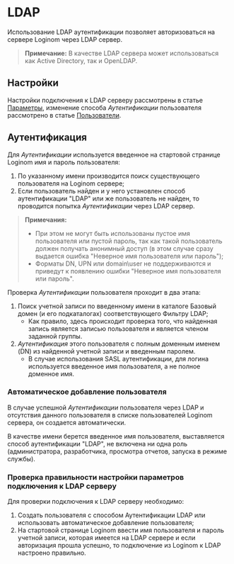 # LDAP

Использование LDAP аутентификации позволяет авторизоваться на сервере Loginom через LDAP сервер.

>**Примечание:** В качестве LDAP сервера может использоваться как Active Directory, так и OpenLDAP.

## Настройки

Настройки подключения к LDAP серверу рассмотрены в статье [Параметры](./parameters.md#parametry-ldap), изменение способа *Аутентификации* пользователя рассмотрено в статье [Пользователи](./users.md).

## Аутентификация

Для *Аутентификации* используется введенное на стартовой странице Loginom имя и пароль пользователя:

1. По указанному имени производится поиск существующего пользователя на Loginom сервере;
2. Если пользователь найден и у него установлен способ аутентификации "LDAP" или же пользователь не найден, то проводится попытка *Аутентификации* через LDAP сервер.

>**Примечания:**
>
> * При этом не могут быть использованы пустое имя пользователя или пустой пароль, так как такой пользователь должен получать анонимный доступ (в этом случае сразу выдается ошибка "Неверное имя пользователя или пароль");
> * Форматы DN, UPN или domain\user не поддерживаются и приведут к появлению ошибки "Неверное имя пользователя или пароль".

Проверка *Аутентификации* пользователя проходит в два этапа:

1. Поиск учетной записи по введенному имени в каталоге Базовый домен (и его подкаталогах) соответствующего Фильтру LDAP;
   * Как правило, здесь происходит проверка того, что найденная запись является записью пользователя и является членом заданной группы.
2. *Аутентификация* этого пользователя с полным доменным именем (DN) из найденной учетной записи и введенным паролем.
   * В случае использования SASL аутентификации, для логина используется введенное имя пользователя, а не полное доменное имя.

### Автоматическое добавление пользователя

В случае успешной *Аутентификации* пользователя через LDAP и отсутствия данного пользователя в списке пользователей Loginom сервера, он создается автоматически.

В качестве имени берется введенное имя пользователя, выставляется способ аутентификации "LDAP", не включена ни одна роль (администратора, разработчика, просмотра отчетов, запуска в режиме службы).

### Проверка правильности настройки параметров подключения к LDAP серверу

Для проверки подключения к LDAP серверу необходимо:

1. Создать пользователя с способом Аутентификации LDAP или использовать автоматическое добавление пользователя;
2. На стартовой странице Loginom ввести имя пользователя и пароль учетной записи, которая имеется на LDAP сервере и если авторизация прошла успешно, то подключение из Loginom к LDAP настроено правильно.
